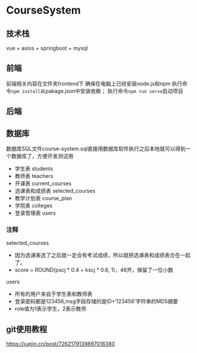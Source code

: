 # CourseSystem
## 技术栈
vue + axios + springboot + mysql

## 前端
前端相关内容在文件夹frontend下
确保在电脑上已经安装node.js和npm
执行命令`npm install`从pakage.json中安装依赖；
执行命令`npm run serve`启动项目

## 后端

## 数据库
数据库SQL文件course-system.sql直接用数据库软件执行之后本地就可以得到一个数据库了，方便开发测试用
-   学生表 students
-   教师表 teachers
-   开课表 current_courses
-   选课表和成绩表 selected_courses
-   教学计划表 course_plan
-   学院表 colleges
-   登录管理表 users

### 注释
selected_courses
-   因为选课表选了之后就一定会有考试成绩，所以就把选课表和成绩表合在一起了。
-   score = ROUND(pscj * 0.4 + kscj * 0.6, 1)，46开，保留了一位小数


users
-   所有的用户来自于学生表和教师表
-   登录密码都是123456,msg字段存储的是ID+‘123456’字符串的MD5摘要
-   role值为1表示学生，2表示教师

## git使用教程
https://juejin.cn/post/7262179139897016380